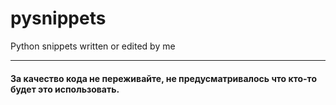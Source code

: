 # pysnippets
Python snippets written or edited by me

-----

#### За качество кода не переживайте, не предусматривалось что кто-то будет это использовать.
